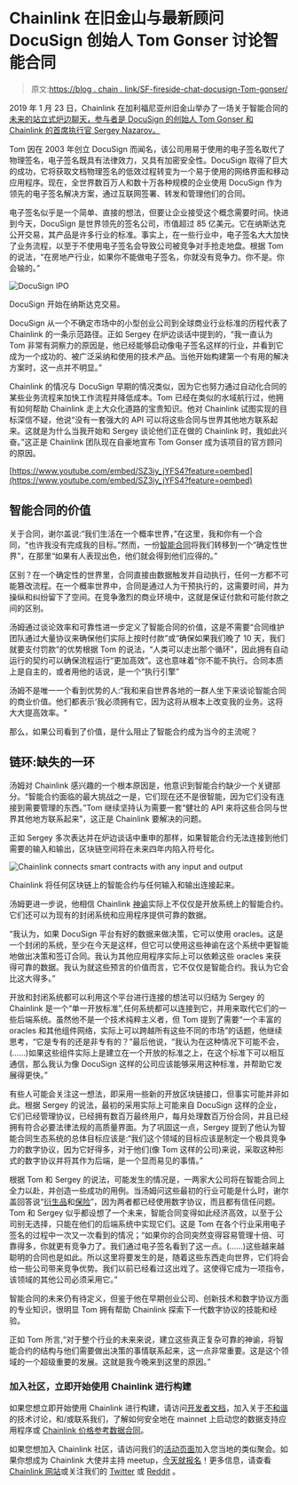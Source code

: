 # Chainlink 在旧金山与最新顾问 DocuSign 创始人 Tom Gonser 讨论智能合同

> 原文:[https://blog . chain . link/SF-fireside-chat-docusign-Tom-gonser/](https://blog.chain.link/sf-fireside-chat-docusign-tom-gonser/)

2019 年 1 月 23 日，Chainlink 在加利福尼亚州旧金山举办了一场关于智能合同的[未来的站立式炉边聊天，参与者是 DocuSign 的创始人 Tom Gonser 和 Chainlink 的首席执行官 Sergey Nazarov。](https://blog.chain.link/the-future-of-oracles-fireside-discussion-with-ari-juels-ic3-co-director-and-distinguished-cornell-computer-science-professor/)

Tom 因在 2003 年创立 DocuSign 而闻名，该公司用易于使用的电子签名取代了物理签名，电子签名既具有法律效力，又具有加密安全性。DocuSign 取得了巨大的成功，它将获取文档物理签名的低效过程转变为一个易于使用的网络界面和移动应用程序。现在，全世界数百万人和数十万各种规模的企业使用 DocuSign 作为领先的电子签名解决方案，通过互联网签署、转发和管理他们的合同。

电子签名似乎是一个简单、直接的想法，但要让企业接受这个概念需要时间。快进到今天，DocuSign 是世界领先的签名公司，市值超过 85 亿美元。它在纳斯达克公开交易，其产品是许多行业的标准。事实上，在一些行业中，电子签名大大加快了业务流程，以至于不使用电子签名会导致公司被竞争对手抢走地盘。根据 Tom 的说法，“在房地产行业，如果你不能做电子签名，你就没有竞争力。你不是。你会输的。”



![DocuSign IPO](../Images/d415c48e42036f7d20ca172aa7f9bd60.png)

<figcaption id="caption-attachment-463" class="wp-caption-text">DocuSign 开始在纳斯达克交易。</figcaption>





DocuSign 从一个不确定市场中的小型创业公司到全球商业行业标准的历程代表了 Chainlink 的一条示范路径。正如 Sergey 在炉边谈话中提到的，“我一直认为 Tom 非常有洞察力的原因是，他已经能够启动像电子签名这样的行业，并看到它成为一个成功的、被广泛采纳和使用的技术产品。当他开始构建第一个有用的解决方案时，这一点并不明显。”

Chainlink 的情况与 DocuSign 早期的情况类似，因为它也努力通过自动化合同的某些业务流程来加快工作流程并降低成本。Tom 已经在类似的水域航行过，他拥有如何帮助 Chainlink 走上大众化道路的宝贵知识。他对 Chainlink 试图实现的目标深信不疑，他说“没有一套强大的 API 可以将这些合同与世界其他地方联系起来。这就是为什么当我开始和 Sergey 谈论他们正在做的 Chainlink 时，我如此兴奋。”这正是 Chainlink 团队现在自豪地宣布 Tom Gonser 成为该项目的官方顾问的原因。

[https://www.youtube.com/embed/SZ3iy_jYFS4?feature=oembed](https://www.youtube.com/embed/SZ3iy_jYFS4?feature=oembed)

## 智能合同的价值

关于合同，谢尔盖说:“我们生活在一个概率世界，”在这里，我和你有一个合同，“也许我没有完成我的目标。”然而，一份[智能合同](https://chain.link/education/smart-contracts)将我们转移到一个“确定性世界”，在那里“如果有人表现出色，他们就会得到他们应得的。”

区别？在一个确定性的世界里，合同直接由数据触发并自动执行，任何一方都不可能篡改流程。在一个概率世界中，合同是通过人为干预执行的，这需要时间，并为操纵和纠纷留下了空间。在竞争激烈的商业环境中，这就是保证付款和可能付款之间的区别。

汤姆通过谈论效率和可靠性进一步定义了智能合同的价值，这是不需要“合同维护团队通过大量协议来确保他们实际上按时付款”或“确保如果我们晚了 10 天，我们就要支付罚款”的优势根据 Tom 的说法，“人类可以走出那个循环”，因此拥有自动运行的契约可以确保流程运行“更加高效”。这也意味着“你不能不执行。合同本质上是自主的，或者用他的话说，是一个“执行引擎”

汤姆不是唯一一个看到优势的人:“我和来自世界各地的一群人坐下来谈论智能合同的商业价值。他们都表示‘我必须拥有它，因为这将从根本上改变我的业务。这将大大提高效率。"

那么，如果公司看到了价值，是什么阻止了智能合约成为当今的主流呢？

## 链环:缺失的一环

汤姆对 Chainlink 感兴趣的一个根本原因是，他意识到智能合约缺少一个关键部分。“智能合约面临的最大挑战之一是，它们现在还不是很智能，因为它们没有连接到需要管理的东西。”Tom 继续坚持认为需要一套“健壮的 API 来将这些合同与世界其他地方联系起来”，这正是 Chainlink 要解决的问题。

正如 Sergey 多次表达并在炉边谈话中重申的那样，如果智能合约无法连接到他们需要的输入和输出，区块链空间将在未来四年内陷入符号化。



![Chainlink connects smart contracts with any input and output](../Images/f71a33cc012c72fa5854a4f94957607b.png)

<figcaption id="caption-attachment-464" class="wp-caption-text">Chainlink 将任何区块链上的智能合约与任何输入和输出连接起来。</figcaption>





汤姆更进一步说，他相信 Chainlink [神谕](https://chain.link/education/blockchain-oracles)实际上不仅仅是开放系统上的智能合约。它们还可以为现有的封闭系统和应用程序提供可靠的数据。

“我认为，如果 DocuSign 平台有好的数据来做决策，它可以使用 oracles。这是一个封闭的系统，至少在今天是这样，但它可以使用这些神谕在这个系统中更智能地做出决策和签订合同。我认为其他应用程序实际上可以依赖这些 oracles 来获得可靠的数据。我认为就这些预言的价值而言，它不仅仅是智能合约。我认为它会比这大得多。”

开放和封闭系统都可以利用这个平台进行连接的想法可以归结为 Sergey 的 Chainlink 是一个“单一开放标准”,任何系统都可以连接到它，并用来取代它们的一些后端系统。虽然他不是一个技术纯粹主义者，但 Tom 提到了需要“一个丰富的 oracles 和其他组件网络，实际上可以跨越所有这些不同的市场”的话题，他继续思考，“它是专有的还是非专有的？”最后他说，“我认为在这种情况下可能不会，(……)如果这些组件实际上是建立在一个开放的标准之上，在这个标准下可以相互通信，那么我认为像 DocuSign 这样的公司应该能够采用这种标准，并帮助它发展得更快。”

有些人可能会关注这一想法，即采用一些新的开放区块链接口，但事实可能并非如此。根据 Sergey 的说法，最初的采用实际上可能来自 DocuSign 这样的企业，它们已经管理协议，已经拥有数百万最终用户，每月处理数百万份合同，并且已经拥有符合必要法律法规的高质量界面。为了巩固这一点，Sergey 提到了他认为智能合同生态系统的总体目标应该是:“我们这个领域的目标应该是制定一个极具竞争力的数字协议，因为它好得多，对于他们(像 Tom 这样的公司)来说，采取这种形式的数字协议并将其作为后端，是一个显而易见的事情。”

根据 Tom 和 Sergey 的说法，可能发生的情况是，一两家大公司将在智能合同上全力以赴，并创造一些成功的用例。当汤姆问这些最初的行业可能是什么时，谢尔盖回答说“[衍生品](https://blog.chain.link/solving-deep-seated-trust-problems-in-derivatives-using-chainlink-enabled-smart-contracts/)和[保险](https://blog.chain.link/blockchain-insurance/)”，因为两者都已经使用数字协议，而且都有信任问题。Tom 和 Sergey 似乎都设想了一个未来，智能合同变得如此经济高效，以至于公司别无选择，只能在他们的后端系统中实现它们。这是 Tom 在各个行业采用电子签名的过程中一次又一次看到的情况；“如果你的合同突然变得容易管理十倍、可靠得多，你就更有竞争力了。我们通过电子签名看到了这一点。(……)这些越来越聪明的合同也是如此。所以这里将要发生的是，随着这些东西走向世界，它们将会给一些公司带来竞争优势。我们以前已经看过这出戏了。这使得它成为一项指令，该领域的其他公司必须采用它。”

智能合同的未来仍有待定义，但鉴于他在早期创业公司、创新技术和数字协议方面的专业知识，很明显 Tom 拥有帮助 Chainlink 探索下一代数字协议的技能和经验。

正如 Tom 所言,“对于整个行业的未来来说，建立这些真正复杂可靠的神谕，将智能合约的结构与他们需要做出决策的事情联系起来，这一点非常重要。这是这个领域的一个超级重要的发展。这就是我今晚来到这里的原因。”

### 加入社区，立即开始使用 Chainlink 进行构建

如果您想立即开始使用 Chainlink 进行构建，请访问[开发者文档](https://docs.chain.link/docs/getting-started)，加入关于[不和谐](https://discordapp.com/invite/aSK4zew)的技术讨论，和/或联系我们，了解如何安全地在 mainnet 上启动您的数据支持应用程序或 [Chainlink 价格参考数据合同](https://feeds.chain.link/)。

如果您想加入 Chainlink 社区，请访问我们的[活动页面](https://events.chain.link/)加入您当地的类似聚会。如果你想成为 Chainlink 大使并主持 meetup，[今天就报名](https://chain.link/community/advocates)！更多信息，请查看 [Chainlink 网站](https://slack-redir.net/link?url=https%3A%2F%2Fchain.link)或关注我们的 [Twitter](https://slack-redir.net/link?url=https%3A%2F%2Ftwitter.com%2Fchainlink) 或 [Reddit](https://slack-redir.net/link?url=https%3A%2F%2Fwww.reddit.com%2Fr%2FChainlink%2F) 。